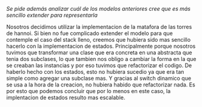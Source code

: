*Se pide además analizar cuál de los modelos anteriores cree que es más sencillo extender para representarla*

Nosotros decidimos utilizar la implementacion de la matafora de las torres de hannoi. Si bien no fue complicado extender el modelo para que contemple el caso del stack lleno, creemos que hubiera sido mas sencillo hacerlo con la implementacion de estados. Principalmente porque nosotros tuvimos que transformar una clase que era concreta en una abstracta que tenia dos subclases, lo que tambien nos obligo a cambiar la forma en la que se creaban las instancias y por eso tuvimos que refactorizar el codigo. De haberlo hecho con los estados, esto no hubiera sucedio ya que era tan simple como agregar una subclase mas. Y gracias al switch dinamico que se usa a la hora de la creacion, no hubiera habido que refactorizar nada. Es por esto que podemos concluir que por lo menos en este caso, la implentacion de estados resulto mas escalable.